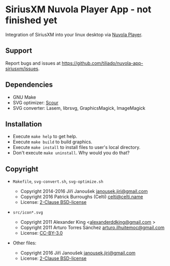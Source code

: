SiriusXM Nuvola Player App - not finished yet
=============================

Integration of SiriusXM into your linux desktop via
[Nuvola Player](https://github.com/tiliado/nuvolaplayer).
 
Support
-------

Report bugs and issues at <https://github.com/tiliado/nuvola-app-siriusxm/issues>.

Dependencies
------------

  * GNU Make
  * SVG optimizer: [Scour](https://github.com/codedread/scour)
  * SVG converter: Lasem, librsvg, GraphicsMagick, ImageMagick 

Installation
------------

  * Execute ``make help`` to get help.
  * Execute ``make build`` to build graphics.
  * Execute ``make install`` to install files to user's local directory.
  * Don't execute ``make uninstall``. Why would you do that?


Copyright
---------

  - `Makefile`, `svg-convert.sh`, `svg-optimize.sh`
    + Copyright 2014-2016 Jiří Janoušek <janousek.jiri@gmail.com>
    + Copyright 2016 Patrick Burroughs (Celti) <celti@celti.name>
    + License: [2-Clause BSD-license](./LICENSE-BSD.txt)

  - `src/icon*.svg`
    + Copyright 2011 Alexander King <alexanderddking@gmail.com >
    + Copyright 2011 Arturo Torres Sánchez <arturo.ilhuitemoc@gmail.com>
    + License: [CC-BY-3.0](./LICENSE-CC-BY.txt)

  - Other files:
    + Copyright 2016 Jiří Janoušek <janousek.jiri@gmail.com>
    + License: [2-Clause BSD-license](./LICENSE-BSD.txt)
